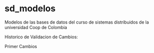 # sd_modelos
Modelos de las bases de datos del curso de sistemas distribuidos de la universidad Coop de Colombia

Historico de Validacion de Cambios:

Primer Cambios